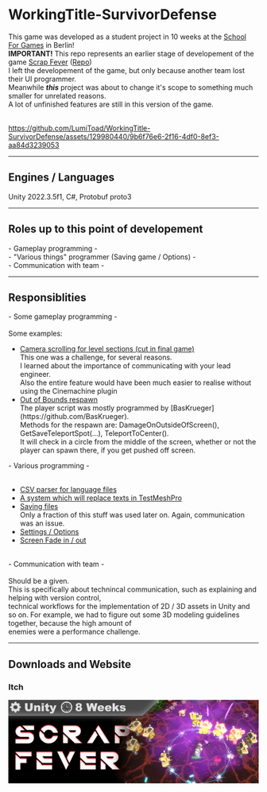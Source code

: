 <div align="left">
  
  <h1>WorkingTitle-SurvivorDefense</h1>

  <p>
    This game was developed as a student project in 10 weeks at the <a href="https://www.school4games.net">School For Games</a> in Berlin! <br />
    <b>IMPORTANT!</b> This repo represents an earlier stage of developement of the game <a href="https://suchti0352.itch.io/scrap-fever">Scrap Fever</a> (<a href="https://github.com/BasKrueger/ScrapFever/tree/main">Repo</a>)<br />
    I left the developement of the game, but only because another team lost their UI programmer.<br />
    Meanwhile <b><i>this</i></b> project was about to change it's scope to something much smaller for unrelated reasons.<br />
    A lot of unfinished features are still in this version of the game.
    <br /> <br />
  </p>

https://github.com/LumiToad/WorkingTitle-SurvivorDefense/assets/129980440/9b6f76e6-2f16-4df0-8ef3-aa84d3239053

  <hr />
  <h2>Engines / Languages</h2>
  Unity 2022.3.5f1, C#, Protobuf proto3

  <hr />
  <h2>Roles up to this point of developement</h2>
  - Gameplay programming -<br />
  - "Various things" programmer (Saving game / Options) -<br />
  - Communication with team -
  
  <hr />
  <h2>Responsiblities</h2>
  - Some gameplay programming -<br /><br />
  Some examples:
  <ul>
    <li><a href="https://github.com/LumiToad/WorkingTitle-SurvivorDefense/tree/main/Assets/Scripts/Camera">Camera scrolling for level sections (cut in final game)<a/></li>
      This one was a challenge, for several reasons.<br />
      I learned about the importance of communicating with your lead engineer.<br />
      Also the entire feature would have been much easier to realise without using the Cinemachine plugin<br />
    <li><a href="https://github.com/LumiToad/WorkingTitle-SurvivorDefense/blob/main/Assets/Scripts/Player/Player.cs">Out of Bounds respawn<a/></li>
      The player script was mostly programmed by [BasKrueger](https://github.com/BasKrueger).<br />
      Methods for the respawn are: DamageOnOutsideOfScreen(), GetSaveTeleportSpot(...), TeleportToCenter().<br />
      It will check in a circle from the middle of the screen, whether or not the player can spawn there, if you get pushed off screen.
  </ul>
  - Various programming -<br /><br />
  <ul>
    <li><a href="https://github.com/LumiToad/WorkingTitle-SurvivorDefense/blob/main/Assets/Scripts/Translation/CSVLanguageFileParser.cs">CSV parser for language files<a/></li>
    <li><a href="https://github.com/LumiToad/WorkingTitle-SurvivorDefense/blob/main/Assets/Scripts/Translation/TextByLanguage.cs">A system which will replace texts in TestMeshPro<a/></li>
    <li><a href="https://github.com/LumiToad/WorkingTitle-SurvivorDefense/blob/main/Assets/Scripts/Settings/SaveFileUtils.cs">Saving files<a/></li>
      Only a fraction of this stuff was used later on. Again, communication was an issue.
    <li><a href="https://github.com/LumiToad/WorkingTitle-SurvivorDefense/tree/main/Assets/Scripts/Settings">Settings / Options<a/></li>
    <li><a href="https://github.com/LumiToad/WorkingTitle-SurvivorDefense/blob/main/Assets/Scripts/Game/UI/FadeScreen.cs">Screen Fade in / out<a/></li>
  </ul>
    <br />
  - Communication with team -<br /><br />
  Should be a given.<br />
  This is specifically about technincal communication, such as explaining and helping with version control,<br />
  technical workflows for the implementation of 2D / 3D assets in Unity and so on.
  For example, we had to figure out some 3D modeling guidelines together, because the high amount of<br />
  enemies were a performance challenge.
  <hr />
  <h2>Downloads and Website</h2>

  <h3>Itch</h3>
  <a href="https://suchti0352.itch.io/scrap-fever">
    <img src="https://github.com/LumiToad/LumiToad/blob/main/img/banner/github_scrap_banner.png" alt="scrap banner" />
  </a>
  
</div>
